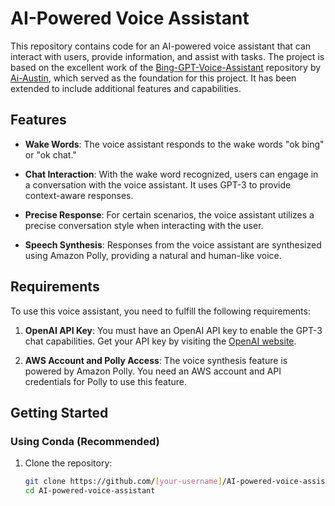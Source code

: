 # AI-Powered Voice Assistant

This repository contains code for an AI-powered voice assistant that can interact with users, provide information, and assist with tasks. The project is based on the excellent work of the [Bing-GPT-Voice-Assistant](https://github.com/Ai-Austin/Bing-GPT-Voice-Assistant) repository by [Ai-Austin](https://github.com/Ai-Austin), which served as the foundation for this project. It has been extended to include additional features and capabilities.

## Features

- **Wake Words**: The voice assistant responds to the wake words "ok bing" or "ok chat."

- **Chat Interaction**: With the wake word recognized, users can engage in a conversation with the voice assistant. It uses GPT-3 to provide context-aware responses.

- **Precise Response**: For certain scenarios, the voice assistant utilizes a precise conversation style when interacting with the user.

- **Speech Synthesis**: Responses from the voice assistant are synthesized using Amazon Polly, providing a natural and human-like voice.

## Requirements

To use this voice assistant, you need to fulfill the following requirements:

1. **OpenAI API Key**: You must have an OpenAI API key to enable the GPT-3 chat capabilities. Get your API key by visiting the [OpenAI website](https://beta.openai.com/signup/).

2. **AWS Account and Polly Access**: The voice synthesis feature is powered by Amazon Polly. You need an AWS account and API credentials for Polly to use this feature.

## Getting Started

### Using Conda (Recommended)

1. Clone the repository:

   ```bash
   git clone https://github.com/[your-username]/AI-powered-voice-assistant.git
   cd AI-powered-voice-assistant
